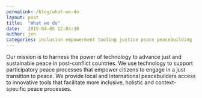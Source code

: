 ```yaml
---
permalink: /blog/what-we-do
layout: post
title:  "What we do"
date:   2015-04-05 12:04:30
author: jen
categories: inclusion empowerment tooling justice peace peacebuilding
---
```


Our mission is to harness the power of technology to advance just and
sustainable peace in post-conflict countries. We use technology to support
participatory peace processes that empower citizens to engage in a just
transition to peace. We provide local and international peacebuilders access
to innovative tools that facilitate more inclusive, holistic and
context-specific peace processes.
